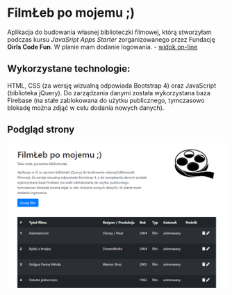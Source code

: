 # FilmŁeb po mojemu ;)

Aplikacja do budowania własnej biblioteczki filmowej, którą stworzyłam podczas kursu *JavaSript Apps Starter* zorganizowanego przez Fundację **Girls Code Fun**. W planie mam dodanie logowania. - [widok on-line](https://kasiaizak.github.io/filmleb/)

## Wykorzystane technologie:

HTML, CSS (za wersję wizualną odpowiada Bootstrap 4) oraz JavaScript (biblioteka jQuery). Do zarządzania danymi została wykorzystana baza Firebase (na stałe zablokowana do użytku publicznego, tymczasowo blokadę można zdjąć w celu dodania nowych danych).

## Podgląd strony
![Screenshot](https://raw.githubusercontent.com/kasiaizak/filmleb/master/github/screenshot.png)
